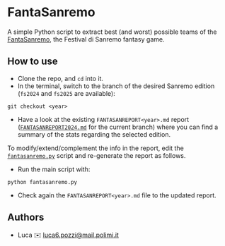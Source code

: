 # FantaSanremo

A simple Python script to extract best (and worst) possible teams of the [FantaSanremo](https://fantasanremo.com/), the Festival di Sanremo fantasy game.

## How to use
* Clone the repo, and `cd` into it.
* In the terminal, switch to the branch of the desired Sanremo edition (`fs2024` and `fs2025` are available):
```
git checkout <year>
```
* Have a look at the existing `FANTASANREPORT<year>.md` report ([`FANTASANREPORT2024.md`](./FANTASANREPORT2024.md) for the current branch) where you can find a summary of the stats regarding the selected edition.

To modify/extend/complement the info in the report, edit the [`fantasanremo.py`](./fantasanremo.py) script and re-generate the report as follows.

* Run the main script with:
```
python fantasanremo.py
```
* Check again the `FANTASANREPORT<year>.md` file to the updated report.

## Authors
* Luca ✉️ [luca6.pozzi@mail.polimi.it](mailto:luca6.pozzi@mail.polimi.it)
